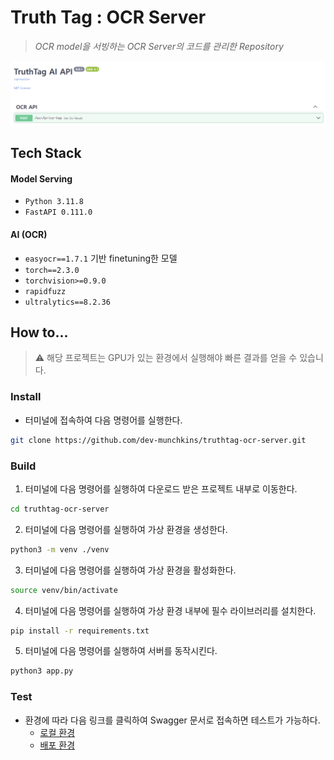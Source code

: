 # Truth Tag : OCR Server
> _OCR model을 서빙하는 OCR Server의 코드를 관리한 Repository_

<!-- <img width="1456" alt="image" src="https://github.com/dev-munchkins/truthtag-ai-server/assets/68195241/678d1058-fad2-4a55-b123-be373f7af8af"> -->
![alt text](image.png)


## Tech Stack
#### Model Serving
- ```Python 3.11.8```
- ```FastAPI 0.111.0```

#### AI (OCR)
- ```easyocr==1.7.1``` 기반 finetuning한 모델
- ```torch==2.3.0```
- ```torchvision>=0.9.0```
- ```rapidfuzz```
- ```ultralytics==8.2.36```

## How to...
> ⚠️ 해당 프로젝트는 GPU가 있는 환경에서 실행해야 빠른 결과를 얻을 수 있습니다.

### Install
- 터미널에 접속하여 다음 명령어를 실행한다.
```bash
git clone https://github.com/dev-munchkins/truthtag-ocr-server.git
```

### Build
1. 터미널에 다음 명령어를 실행하여 다운로드 받은 프로젝트 내부로 이동한다.
```bash
cd truthtag-ocr-server
```

2. 터미널에 다음 명령어를 실행하여 가상 환경을 생성한다.
```bash
python3 -m venv ./venv
```

3. 터미널에 다음 명령어를 실행하여 가상 환경을 활성화한다.
```bash
source venv/bin/activate
```

4. 터미널에 다음 명령어를 실행하여 가상 환경 내부에 필수 라이브러리를 설치한다.
```bash
pip install -r requirements.txt
```

5. 터미널에 다음 명령어를 실행하여 서버를 동작시킨다.
```bash
python3 app.py
```

### Test
- 환경에 따라 다음 링크를 클릭하여 Swagger 문서로 접속하면 테스트가 가능하다.
  - [로컬 환경](http://localhost:8000/docs)
  - [배포 환경](https://ai.truthtag.site/docs)
